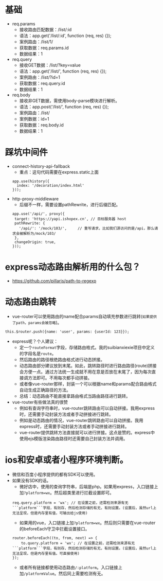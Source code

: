 # 基础
* req.params
    - 接收路由匹配数据：/list/:id
    - 语法：app.get('/list/:id', function (req, res) {});
    - 案例路由：/list/1/
    - 获取数据：req.params.id
    - 数据结果：1
* req.query
    - 接收GET数据：/list/?key=value
    - 语法：app.get('/list/', function (req, res) {});
    - 案例路由：/list/?id=1
    - 获取数据：req.query.id
    - 数据结果：1
* req.body
    - 接收非GET数据，需使用body-parse模块进行解析。
    - 语法：app.post('/list/', function (req, res) {});
    - 案例路由：/list/
    - 案例数据：id=1
    - 获取数据：req.body.id
    - 数据结果：1

# 踩坑中间件
* connect-history-api-fallback
    - 重点：这句代码需要在express.static上面
    ```
    app.use(history({
      index: '/decoration/index.html'
    }));
    ```
* http-proxy-middleware
    - 后缀不一样，需要设置pathRewrite，进行后缀匹配。
    ```
    app.use('/api/', proxy({
     target: 'https://yapi.ishopex.cn', // 目标服务器 host
     pathRewrite: {
       '/api/': '/mock/103/',     // 重写请求，比如我们源访问的是/api，那么请求会被解析为/mock/103/
     },
     changeOrigin: true,
    }));
    ```

# express动态路由解析用的什么包？
* https://github.com/pillarjs/path-to-regexp

# 动态路由跳转
* vue-router可以使用路由的name配合params自动填充参数进行跳转(```如果提供了path，params会被忽略```)。
```
this.$router.push({name: 'user', params: {userId: 123}});
```
* express呢？个人建议：
    - 定一个```routeFormat```字段，存储路由格式。我的suibianxiexie项目中定义的字段名是```route```。
    - 然后路由的路径根绝路由格式进行动态拼接。
    - 动态路由部分建议放到末尾。如此，跳转路径时进行路由路径(route)拼接会方便一点。通过方法统一生成就不用在意是否放在末尾了，因为每次直接调方法即可。不用每次都手动拼接。
    - 或者像vue-router那样，封装一个可以根据name和params配合路由格式自动生成正确路径的方法。
    - 总结：动态路由不能直接拿路由格式当路由路径进行跳转。
* vue-router有些做法真的很赞
    - 例如有查询字符串时，vue-router跳转路由可以自动拼接。我用express时，还需要手动封装方法或者手动拼接进行跳转。
    - 例如是动态路由的情况，vue-router跳转路由可以自动拼接。我用express时，还需要手动封装方法或者手动拼接进行跳转。
    - vue-router提供跳转方法直接就可以进行拼接。这点是赞的。express中使用ejs模版渲染路由路径时还需要自己封装方法并调用。

# ios和安卓或者小程序环境判断。
* 微信和百度小程序提供的都有SDK可以使用。
* 如果没有SDK的话。
    - 微好店中，使用的查询字符串，后端是php。如果用express，入口链接上加```?platform=wx```。然后超类里进行拦截设置即可。
    ```
    req.query.platform = 'wx'; // 在设置之前，还需检测来源有无```platform```字段，有则存，然后检测存储的有无，有则设置。(设置后，虽然url上无法呈现，但是内存里有值，可输出给js使用)
    ```
    - 如果用的vue，入口链接上加```?platform=wx```。然后则只需要在vue-router的beforeEach守卫中拦截设置接口。
    ```
    router.beforeEach((to, from, next) => {
        to.query.platform = 'wx'; // 在设置之前，还需检测来源有无```platform```字段，有则存，然后检测存储的有无，有则设置。(设置后，虽然url上无法呈现，但是内存里有值。可直接使用)
    });
    ```
    - 或者所有链接都使用动态路由```/:platform```。入口链接上加```/platformValue```。然后同上需要检测有无。
